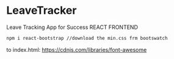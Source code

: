 # LeaveTracker
Leave Tracking App for Success
REACT FRONTEND
 ```bash
 npm i react-bootstrap //download the min.css frm bootswatch
 ```
 
 to index.html:
 https://cdnjs.com/libraries/font-awesome
